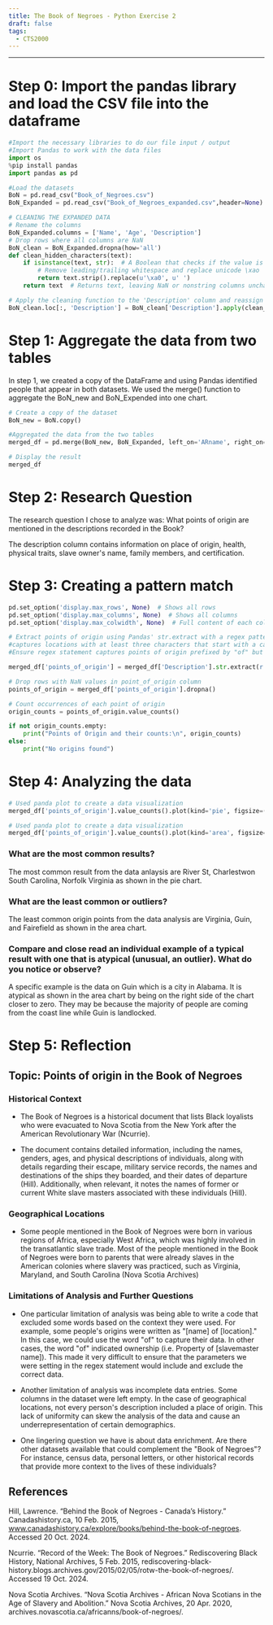 ```yaml
---
title: The Book of Negroes - Python Exercise 2
draft: false
tags:
  - CTS2000
---
```

___
# Step 0: Import the pandas library and load the CSV file into the dataframe
```python
#Import the necessary libraries to do our file input / output
#Import Pandas to work with the data files 
import os
%pip install pandas
import pandas as pd

#Load the datasets
BoN = pd.read_csv("Book_of_Negroes.csv")
BoN_Expanded = pd.read_csv("Book_of_Negroes_expanded.csv",header=None)

# CLEANING THE EXPANDED DATA
# Rename the columns
BoN_Expanded.columns = ['Name', 'Age', 'Description']
# Drop rows where all columns are NaN
BoN_clean = BoN_Expanded.dropna(how='all')
def clean_hidden_characters(text):
    if isinstance(text, str):  # A Boolean that checks if the value is a string; it takes two parameters: the object to be checked and the type (eg. str, int, etc)
        # Remove leading/trailing whitespace and replace unicode \xao
        return text.strip().replace(u'\xa0', u' ')
    return text  # Returns text, leaving NaN or nonstring columns unchanged

# Apply the cleaning function to the 'Description' column and reassign it
BoN_clean.loc[:, 'Description'] = BoN_clean['Description'].apply(clean_hidden_characters)
```

# Step 1: Aggregate the data from two tables

In step 1, we created a copy of the DataFrame and using Pandas identified people that appear in both datasets. We used the merge() function to aggregate the BoN_new and BoN_Expended into one chart. 

```python
# Create a copy of the dataset 
BoN_new = BoN.copy()

#Aggregated the data from the two tables 
merged_df = pd.merge(BoN_new, BoN_Expanded, left_on='ARname', right_on='Name', how='inner')

# Display the result
merged_df
```

# Step 2: Research Question 
The research question I chose to analyze was: What points of origin are mentioned in the descriptions recorded in the Book?

The description column contains information on place of origin, health, physical traits, slave owner's name, family members, and certification. 

# Step 3: Creating a pattern match
```python
pd.set_option('display.max_rows', None)  # Shows all rows
pd.set_option('display.max_columns', None)  # Shows all columns
pd.set_option('display.max_colwidth', None)  # Full content of each column cell

# Extract points of origin using Pandas' str.extract with a regex pattern to extract points of origins
#captures locations with at least three characters that start with a capital letter, treating them as proper nouns
#Ensure regex statement captures points of origin prefixed by "of" but excludes those specifically prefixed by "property of"

merged_df['points_of_origin'] = merged_df['Description'].str.extract(r'(?<!property\s)(?:from|lived in|of|freeborn on|freeborn in)\s+([A-Z][a-zA-Z\s]{3,})',expand=False)

# Drop rows with NaN values in point_of_origin column
points_of_origin = merged_df['points_of_origin'].dropna()

# Count occurrences of each point of origin
origin_counts = points_of_origin.value_counts()

if not origin_counts.empty:
    print("Points of Origin and their counts:\n", origin_counts)
else:
    print("No origins found")
```

# Step 4: Analyzing the data
```python
# Used panda plot to create a data visualization 
merged_df['points_of_origin'].value_counts().plot(kind='pie', figsize=(20,5), title='The Book of Negroes:\norigin recorded in the Book')
```

```python
# Used panda plot to create a data visualization 
merged_df['points_of_origin'].value_counts().plot(kind='area', figsize=(20,5), title='The Book of Negroes:\norigin recorded in the Book')
```

### What are the most common results?
The most common result from the data anlaysis are River St, Charlestwon South Carolina, Norfolk Virginia as shown in the pie chart. 
### What are the least common or outliers?
The least common origin points from the data analysis are Virginia, Guin, and Fairefield as shown in the area chart. 
### Compare and close read an individual example of a typical result with one that is atypical (unusual, an outlier). What do you notice or observe?
A specific example is the data on Guin which is a city in Alabama. It is atypical as shown in the area chart by being on the right side of the chart closer to zero. They may be because the majority of people are coming from the coast line while Guin is landlocked. 

# Step 5: Reflection

## Topic: Points of origin in the Book of Negroes

### Historical Context
- The Book of Negroes is a historical document that lists Black loyalists who were evacuated to Nova Scotia from the New York after the American Revolutionary War (Ncurrie).

- The document contains detailed information, including the names, genders, ages, and physical descriptions of individuals, along with details regarding their escape, military service records, the names and destinations of the ships they boarded, and their dates of departure (Hill). Additionally, when relevant, it notes the names of former or current White slave masters associated with these individuals (Hill).

### Geographical Locations
- Some people mentioned in the Book of Negroes were born in various regions of Africa, especially West Africa, which was highly involved in the transatlantic slave trade. Most of the people mentioned in the Book of Negroes were born to parents that were already slaves in the American colonies where slavery was practiced, such as Virginia, Maryland, and South Carolina (Nova Scotia Archives)

### Limitations of Analysis and Further Questions
- One particular limitation of analysis was being able to write a code that excluded some words based on the context they were used. For example, some people's origins were written as "[name] of [location]." In this case, we could use the word "of" to capture their data. In other cases, the word "of" indicated ownership (i.e. Property of [slavemaster name]). This made it very difficult to ensure that the parameters we were setting in the regex statement would include and exclude the correct data.

- Another limitation of analysis was incomplete data entries. Some columns in the dataset were left empty. In the case of geographical locations, not every person's description included a place of origin. This lack of uniformity can skew the analysis of the data and cause an underrepresentation of certain demographics.
  
- One lingering question we have is about data enrichment. Are there other datasets available that could complement the "Book of Negroes"? For instance, census data, personal letters, or other historical records that provide more context to the lives of these individuals?

## References

Hill, Lawrence. “Behind the Book of Negroes - Canada’s History.” Canadashistory.ca, 10 Feb. 2015, www.canadashistory.ca/explore/books/behind-the-book-of-negroes. Accessed 20 Oct. 2024.

Ncurrie. “Record of the Week: The Book of Negroes.” Rediscovering Black History, National Archives, 5 Feb. 2015, rediscovering-black-history.blogs.archives.gov/2015/02/05/rotw-the-book-of-negroes/. Accessed 19 Oct. 2024.

Nova Scotia Archives. “Nova Scotia Archives - African Nova Scotians in the Age of Slavery and Abolition.” Nova Scotia Archives, 20 Apr. 2020, archives.novascotia.ca/africanns/book-of-negroes/.
 
